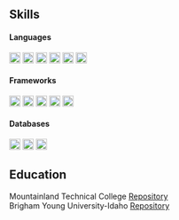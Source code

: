 <h2>Skills</h2>
<h4>Languages</h4>
<div>
<img height="20px" src="https://img.shields.io/badge/JavaScript-F7DF1E?style=for-the-badge&logo=javascript&logoColor=black" />
<img height="20px" src="https://img.shields.io/badge/TypeScript-007ACC?style=for-the-badge&logo=typescript&logoColor=white" />
<img height="20px" src="https://img.shields.io/badge/HTML5-E34F26?style=for-the-badge&logo=html5&logoColor=white" />
<img height="20px" src="https://img.shields.io/badge/CSS3-1572B6?style=for-the-badge&logo=css3&logoColor=white" />
<img height="20px" src="https://img.shields.io/badge/Sass-CC6699?style=for-the-badge&logo=sass&logoColor=white" />
<img height="20px" src="https://img.shields.io/badge/Node.js-43853D?style=for-the-badge&logo=node-dot-js&logoColor=white" /></div>
<div>
<h4>Frameworks</h4>
<div>
<img height="20px" src="https://img.shields.io/badge/React-20232A?style=for-the-badge&logo=react&logoColor=61DAFB" />
<img height="20px" src="https://img.shields.io/badge/Angular-DD0031?style=for-the-badge&logo=angular&logoColor=white" />
<img height="20px" src="https://img.shields.io/badge/Vue.js-35495E?style=for-the-badge&logo=vue-dot-js&logoColor=4FC08D" />
<img height="20px" src="https://img.shields.io/badge/Ionic-3880FF?style=for-the-badge&logo=ionic&logoColor=white" />
<img height="20px" src="https://img.shields.io/badge/Express.js-000000?style=for-the-badge&logo=express&logoColor=white" />
</div>
<h4>Databases</h4>
<div>
<img height="20px" src="https://img.shields.io/badge/MongoDB-4EA94B?style=for-the-badge&logo=mongodb&logoColor=white" />
<img height="20px" src="https://img.shields.io/badge/PostgreSQL-316192?style=for-the-badge&logo=postgresql&logoColor=white" />
<img height="20px" src="https://img.shields.io/badge/firebase-ffca28?style=for-the-badge&logo=firebase&logoColor=black" />  
</div>
<h2>Education</h2>
Mountainland Technical College <a href="https://github.com/BraydenB-13" target="_Blank">Repository</a>
<br>
Brigham Young University-Idaho <a href="https://github.com/braydenbarger" targer="_Blank">Repository</a>
